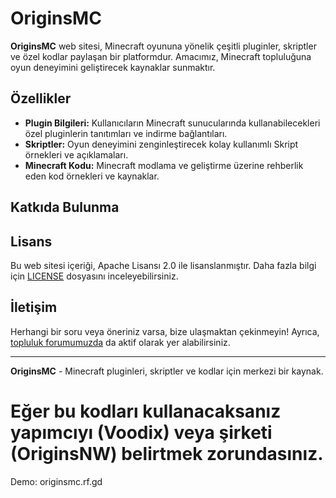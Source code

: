 # OriginsMC

**OriginsMC** web sitesi, Minecraft oyununa yönelik çeşitli pluginler, skriptler ve özel kodlar paylaşan bir platformdur. Amacımız, Minecraft topluluğuna oyun deneyimini geliştirecek kaynaklar sunmaktır.

## Özellikler

- **Plugin Bilgileri:** Kullanıcıların Minecraft sunucularında kullanabilecekleri özel pluginlerin tanıtımları ve indirme bağlantıları.
- **Skriptler:** Oyun deneyimini zenginleştirecek kolay kullanımlı Skript örnekleri ve açıklamaları.
- **Minecraft Kodu:** Minecraft modlama ve geliştirme üzerine rehberlik eden kod örnekleri ve kaynaklar.

## Katkıda Bulunma

## Lisans

Bu web sitesi içeriği, Apache Lisansı 2.0 ile lisanslanmıştır. Daha fazla bilgi için [LICENSE](./LICENSE) dosyasını inceleyebilirsiniz.

## İletişim

Herhangi bir soru veya öneriniz varsa, bize ulaşmaktan çekinmeyin! Ayrıca, [topluluk forumumuzda](https://orichat.rf.gd) da aktif olarak yer alabilirsiniz.

---

**OriginsMC** - Minecraft pluginleri, skriptler ve kodlar için merkezi bir kaynak.

# Eğer bu kodları kullanacaksanız yapımcıyı (Voodix) veya şirketi (OriginsNW) belirtmek zorundasınız.

Demo: originsmc.rf.gd
